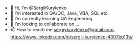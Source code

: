 - 👋 Hi, I’m @SergiiKurylenko
- 👀 I’m interested in QA/QC, Java, VBA, SQL etc.
- 🌱 I’m currently learning QA Engenering
- 💞️ I’m looking to collaborate on ...
- 📫 How to reach me sergiykurylenko@gmail.com, https://www.linkedin.com/in/sergii-kurylenko-4307bb13b/

<!---
SergiiKurylenko/SergiiKurylenko is a ✨ special ✨ repository because its `README.md` (this file) appears on your GitHub profile.
You can click the Preview link to take a look at your changes.
--->
